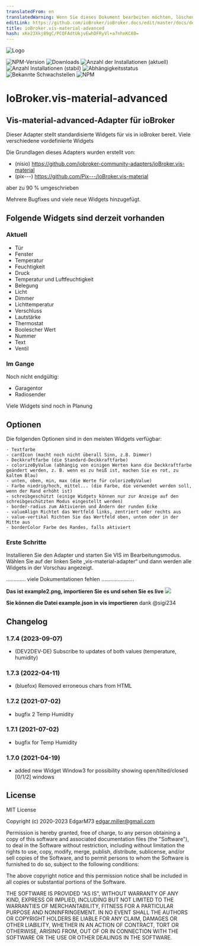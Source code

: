 ```yaml
---
translatedFrom: en
translatedWarning: Wenn Sie dieses Dokument bearbeiten möchten, löschen Sie bitte das Feld "translationsFrom". Andernfalls wird dieses Dokument automatisch erneut übersetzt
editLink: https://github.com/ioBroker/ioBroker.docs/edit/master/docs/de/adapterref/iobroker.vis-material-advanced/README.md
title: ioBroker.vis-material-advanced
hash: xKe23Xkj89gC/PCQFAdtUkjvEwhDFRyVl+a7nhnKC80=
---
```

![Logo](../../../en/adapterref/iobroker.vis-material-advanced/admin/vis-material-advanced.png)

![NPM-Version](http://img.shields.io/npm/v/iobroker.vis-material-advanced.svg)
![Downloads](https://img.shields.io/npm/dm/iobroker.vis-material-advanced.svg)
![Anzahl der Installationen (aktuell)](http://iobroker.live/badges/vis-material-advanced-installed.svg)
![Anzahl Installationen (stabil)](http://iobroker.live/badges/vis-material-advanced-stable.svg)
![Abhängigkeitsstatus](https://img.shields.io/david/EdgarM73/iobroker.vis-material-advanced.svg)
![Bekannte Schwachstellen](https://snyk.io/test/github/EdgarM73/ioBroker.vis-material-advanced/badge.svg)
![NPM](https://nodei.co/npm/iobroker.vis-material-advanced.png?downloads=true)

# IoBroker.vis-material-advanced
## Vis-material-advanced-Adapter für ioBroker
Dieser Adapter stellt standardisierte Widgets für vis in ioBroker bereit. Viele verschiedene vordefinierte Widgets

Die Grundlagen dieses Adapters wurden erstellt von:

* (nisio) https://github.com/iobroker-community-adapters/ioBroker.vis-material
* (pix---) https://github.com/Pix---/ioBroker.vis-material

aber zu 90 % umgeschrieben

Mehrere Bugfixes und viele neue Widgets hinzugefügt.

## Folgende Widgets sind derzeit vorhanden
### Aktuell
 - Tür
 - Fenster
 - Temperatur
 - Feuchtigkeit
 - Druck
 - Temperatur und Luftfeuchtigkeit
 - Belegung
 - Licht
 - Dimmer
 - Lichttemperatur
 - Verschluss
 - Lautstärke
 - Thermostat
 - Boolescher Wert
 - Nummer
 - Text
 - Ventil

### Im Gange
Noch nicht endgültig:

 - Garagentor
 - Radiosender

 Viele Widgets sind noch in Planung

## Optionen
Die folgenden Optionen sind in den meisten Widgets verfügbar:

    - Textfarbe
    - cardIcon (macht noch nicht überall Sinn, z.B. Dimmer)
    - Deckkraftfarbe (die Standard-Deckkraftfarbe)
    - colorizeByValue (abhängig von einigen Werten kann die Deckkraftfarbe geändert werden, z. B. wenn es zu heiß ist, machen Sie es rot, zu kaltem Blau)
    - unten, oben, min, max (die Werte für colorizeByValue)
    - Farbe niedrig/hoch, mittel... (die Farbe, die verwendet werden soll, wenn der Rand erhöht ist)
    - schreibgeschützt (einige Widgets können nur zur Anzeige auf den schreibgeschützten Modus eingestellt werden)
    - border-radius zum Aktivieren und Ändern der runden Ecke
    - valueAlign Richtet das Wertfeld links, zentriert oder rechts aus
    - value-vertikal Richten Sie das Wertfeld oben, unten oder in der Mitte aus
    - borderColor Farbe des Randes, falls aktiviert

### Erste Schritte
Installieren Sie den Adapter und starten Sie VIS im Bearbeitungsmodus.
Wählen Sie auf der linken Seite „vis-material-adapter“ und dann werden alle Widgets in der Vorschau angezeigt.

............. viele Dokumentationen fehlen ......................

**Das ist example2.png, importieren Sie es und sehen Sie es live** ![](../../../en/adapterref/iobroker.vis-material-advanced/widgets/door_example.png)

**Sie können die Datei example.json in vis importieren** dank @sigi234

## Changelog
<!--
    Placeholder
    ### **WORK IN PROGRESS**
-->
### 1.7.4 (2023-09-07)
* (DEV2DEV-DE) Subscribe to updates of both values (temperature, humidity)

### 1.7.3 (2022-04-11)
* (bluefox) Removed erroneous chars from HTML

### 1.7.2 (2021-07-02)
* bugfix 2 Temp Humidity

### 1.7.1 (2021-07-02)
* bugfix for Temp Humidity

### 1.7.0 (2021-04-19)
* added new Widget Window3 for possibility showing open/tilted/closed [0/1/2] windows

## License
MIT License

Copyright (c) 2020-2023 EdgarM73 <edgar.miller@gmail.com>

Permission is hereby granted, free of charge, to any person obtaining a copy
of this software and associated documentation files (the "Software"), to deal
in the Software without restriction, including without limitation the rights
to use, copy, modify, merge, publish, distribute, sublicense, and/or sell
copies of the Software, and to permit persons to whom the Software is
furnished to do so, subject to the following conditions:

The above copyright notice and this permission notice shall be included in all
copies or substantial portions of the Software.

THE SOFTWARE IS PROVIDED "AS IS", WITHOUT WARRANTY OF ANY KIND, EXPRESS OR
IMPLIED, INCLUDING BUT NOT LIMITED TO THE WARRANTIES OF MERCHANTABILITY,
FITNESS FOR A PARTICULAR PURPOSE AND NONINFRINGEMENT. IN NO EVENT SHALL THE
AUTHORS OR COPYRIGHT HOLDERS BE LIABLE FOR ANY CLAIM, DAMAGES OR OTHER
LIABILITY, WHETHER IN AN ACTION OF CONTRACT, TORT OR OTHERWISE, ARISING FROM,
OUT OF OR IN CONNECTION WITH THE SOFTWARE OR THE USE OR OTHER DEALINGS IN THE
SOFTWARE.